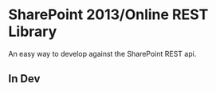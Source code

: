 # SharePoint 2013/Online REST Library
An easy way to develop against the SharePoint REST api.

## In Dev

